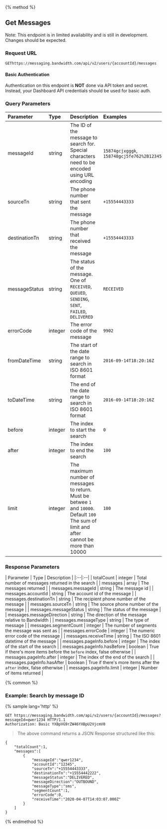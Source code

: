{% method %}
  
## Get Messages
 
Note: This endpoint is in limited availability and is still in development. Changes should be expected.

### Request URL

<code class="post">GET</code>`https://messaging.bandwidth.com/api/v2/users/{accountId}/messages`

#### Basic Authentication

Authentication on this endpoint is <b>NOT</b> done via API token and secret. Instead, your Dashboard API credentials should be used for basic auth.

### Query Parameters

| Parameter | Type | Description | Examples |
|:--|:--|:--|:--|
| messageId | string | The ID of the message to search for. Special characters need to be encoded using URL encoding | `15874gcjxgggk`, `158748gcj5fe762%2B12345` |
| sourceTn | string | The phone number that sent the message | `+15554443333` |
| destinationTn | string | The phone number that received the message | `+15554443333` |
| messageStatus | string | The status of the message. One of `RECEIVED`, `QUEUED`, `SENDING`, `SENT`, `FAILED`, `DELIVERED` | `RECEIVED` |
| errorCode | integer | The error code of the message | `9902` |
| fromDateTime | string | The start of the date range to search in ISO 8601 format | `2016-09-14T18:20:16Z` |
| toDateTime | string | The end of the date range to search in ISO 8601 format | `2016-09-14T18:20:16Z` |
| before | integer | The index to start the search | `0` |
| after | integer | The index to end the search | `100` |
| limit | integer | The maximum number of messages to return. Must be betwee `1` and `10000`. Default `100` <br> The sum of limit and after cannot be more than 10000 | `100` |

### Response Parameters

| Parameter | Type | Description |
|:--|:--|
| totalCount | integer | Total number of messages returned in the search |
| messages | array | The messages returned |
| messages.messageId | string | The message id |
| messages.accountId | string | The account id of the message |
| messages.destinationTn | string | The recipient phone number of the message |
| messages.sourceTn | string | The source phone number of the message |
| messages.messageStatus | string | The status of the message |
| messages.messageDirection | string | The direction of the message relative to Bandwidth  |
| messages.messageType | string | The type of message  |
| messages.segmentCount | integer | The number of segments the message was sent as |
| messages.errorCode | integer | The numeric error code of the message |
| messages.receiveTime | string | The ISO 8601 datetime of the message |
| messages.pageInfo.before | integer | The index of the start of the search |
| messages.pageInfo.hasBefore | boolean | True if there's more items before the `before` index, false otherwise |
| messages.pageInfo.after | integer | The index of the end of the search |
| messages.pageInfo.hasAfter | boolean | True if there's more items after the `after` index, false otherwise |
| messages.pageInfo.limit | integer | Number of items returned |

{% common %}

### Example: Search by message ID

{% sample lang='http' %}

```http
GET https://messaging.bandwidth.com/api/v2/users/{accountId}/messages?messageId=qwer1234 HTTP/1.1
Authorization: Basic YXBpVG9rZW46YXBpU2VjcmV0
```

> The above command returns a JSON Response structured like this:

```http
{
    "totalCount":1,
    "messages":[
        {
            "messageId":"qwer1234",
            "accountId":"12345",
            "sourceTn":"+15554443333",
            "destinationTn":"+15554442222",
            "messageStatus":"DELIVERED",
            "messageDirection":"OUTBOUND",
            "messageType":"sms",
            "segmentCount":1,
            "errorCode":0,
            "receiveTime":"2020-04-07T14:03:07.000Z"
        }
    ]
}
```

{% endmethod %}
